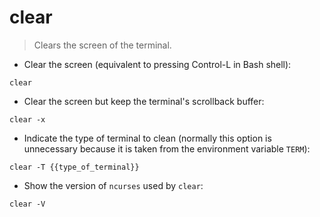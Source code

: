 # clear

> Clears the screen of the terminal.

- Clear the screen (equivalent to pressing Control-L in Bash shell):

`clear`

- Clear the screen but keep the terminal's scrollback buffer:

`clear -x`

- Indicate the type of terminal to clean (normally this option is unnecessary because it is taken from the environment variable `TERM`):

`clear -T {{type_of_terminal}}`

- Show the version of `ncurses` used by `clear`:

`clear -V`
